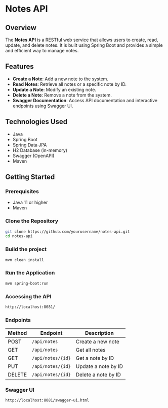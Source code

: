 # Notes API

## Overview

The **Notes API** is a RESTful web service that allows users to create, read, update, and delete notes. It is built using Spring Boot and provides a simple and efficient way to manage notes.

## Features

- **Create a Note**: Add a new note to the system.
- **Read Notes**: Retrieve all notes or a specific note by ID.
- **Update a Note**: Modify an existing note.
- **Delete a Note**: Remove a note from the system.
- **Swagger Documentation**: Access API documentation and interactive endpoints using Swagger UI.

## Technologies Used

- Java
- Spring Boot
- Spring Data JPA
- H2 Database (in-memory)
- Swagger (OpenAPI)
- Maven

## Getting Started

### Prerequisites

- Java 11 or higher
- Maven

### Clone the Repository

```bash
git clone https://github.com/yourusername/notes-api.git
cd notes-api
```

### Build the project

```bash
mvn clean install
```
### Run the Application

```bash
mvn spring-boot:run
```

### Accessing the API

```bash
http://localhost:8081/
```

### Endpoints

| Method | Endpoint               | Description                  |
|--------|------------------------|------------------------------|
| POST   | `/api/notes`           | Create a new note            |
| GET    | `/api/notes`           | Get all notes                |
| GET    | `/api/notes/{id}`      | Get a note by ID             |
| PUT    | `/api/notes/{id}`      | Update a note by ID          |
| DELETE | `/api/notes/{id}`      | Delete a note by ID          |


### Swagger UI

```bash
http://localhost:8081/swagger-ui.html
```




